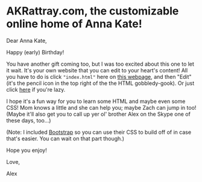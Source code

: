 # AKRattray.com, the customizable online home of Anna Kate!

Dear Anna Kate, 

Happy (early) Birthday! 

You have another gift coming too, but I was too excited about this one to let it wait. It's your own website that you can edit to your heart's content! All you have to do is click `"index.html"` here on [this webpage](https://www.github.com/rattrayalex/akrattray.com), and then "Edit" (it's the pencil icon in the top right of the the HTML gobbledy-gook). Or just click [here](https://github.com/rattrayalex/akrattray.com/edit/gh-pages/index.html) if you're lazy. 

I hope it's a fun way for you to learn some HTML and maybe even some CSS! Mom knows a little and she can help you; maybe Zach can jump in too! (Maybe it'll also get you to call up yer ol' brother Alex on the Skype one of these days, too...)

(Note: I included [Bootstrap](http://getbootstrap.com) so you can use their CSS to build off of in case that's easier. You can wait on that part though.)

Hope you enjoy!

Love, 

Alex